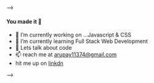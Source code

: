 
-->
#### You made it  👋

- 🔭 I’m currently working on ...Javascript & CSS
- 🌱 I’m currently learning Full Stack Web Development
- 💬 Lets talk about code 
- 📫 reach me at arupay11374@gmail.com
-    hit me up on [linkdn](https://www.linkedin.com/in/augusto-rupay-a07a286b/)

-->
